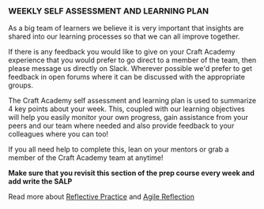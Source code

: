 ### WEEKLY SELF ASSESSMENT AND  LEARNING PLAN 



As a big team of learners we believe it is very important that insights are shared into our learning processes so that we can all improve together. 

If there is any feedback you would like to give on your Craft Academy experience that you would prefer to go direct to a member of the team, then please message us directly on Slack. Wherever possible we'd prefer to get feedback in open forums where it can be discussed with the appropriate groups.

The Craft Academy self assessment and learning plan is used to summarize 4 key points about your week. This, coupled with our learning objectives will help you easily monitor your own progress, gain assistance from your peers and our team where needed and also provide feedback to your colleagues where you can too!

If you all need help to complete this, lean on your mentors or grab a member of the Craft Academy team at anytime!

**Make sure that you revisit this section of the prep course every week and add write the SALP**



Read more about [Reflective Practice](http://en.wikipedia.org/wiki/Reflective_practice) and [Agile Reflection](http://agilereflections.com/)